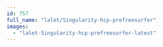 ```yaml
---
id: 757
full_name: "lalet/Singularity-hcp-prefreesurfer"
images: 
  - "lalet-Singularity-hcp-prefreesurfer-latest"
---
```

